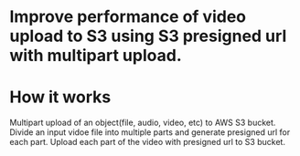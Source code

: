 

# Improve performance of video upload to S3 using S3 presigned url with multipart upload.

# How it works

Multipart upload of an object(file, audio, video, etc) to AWS S3 bucket.
Divide an input vidoe file into multiple parts and generate presigned url for each part.
Upload each part of the video with presigned url to S3 bucket.
